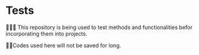 # Tests

:man_scientist::microscope: This repository is being used to test methods and functionalities befor incorporating them into projects.

:page_facing_up::x:Codes used here will not be saved for long.
